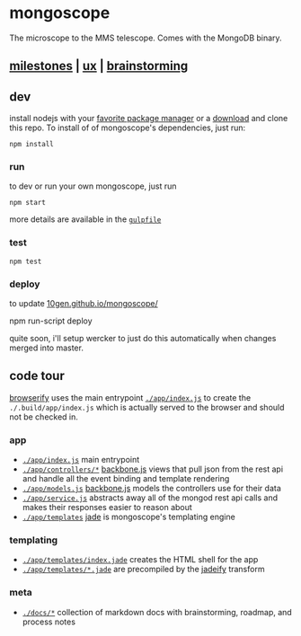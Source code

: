 # mongoscope

The microscope to the MMS telescope.  Comes with the MongoDB binary.

## [milestones](./blob/master/docs/milestones.md) | [ux](./blob/master/docs/ux.md) | [brainstorming](./blob/master/docs/brainstorming.md)

## dev

install nodejs with your [favorite package manager][node-install] or a
[download][node-download] and clone this repo.  To install of of mongoscope's
dependencies, just run:

    npm install

### run

to dev or run your own mongoscope, just run

    npm start

more details are available in the [`gulpfile`](./blob/master/gulpfile.js)

### test

    npm test

### deploy

to update [10gen.github.io/mongoscope/](10gen.github.io/mongoscope/)

  npm run-script deploy

quite soon, i'll setup wercker to just do this automatically when changes
merged into master.

## code tour

[browserify](http://browserify.org) uses the main entrypoint
[`./app/index.js`](./blob/master/app/index.js) to create the
`./.build/app/index.js` which is actually served to the browser and should not
be checked in.

### app

- [`./app/index.js`](./blob/master/app/index.js) main entrypoint
- [`./app/controllers/*`](./blob/master/app/controllers)
  [backbone.js](http://backbonejs.org) views that pull json from the rest api
  and handle all the event binding and template rendering
- [`./app/models.js`](./blob/master/app/models.js) [backbone.js](http://backbonejs.org)
  models the controllers use for their data
- [`./app/service.js`](./blob/master/app/service.js) abstracts away all of
  the mongod rest api calls and makes their responses easier to reason about
- [`./app/templates`](./blob/master/app/templates) [jade](http://jade-lang.com/) is
  mongoscope's templating engine


### templating

- [`./app/templates/index.jade`](./blob/master/app/templates/index.jade) creates the
  HTML shell for the app
- [`./app/templates/*.jade`](./blob/master/app/templates) are precompiled by the
  [jadeify](https://github.com/domenic/jadeify) transform

### meta

- [`./docs/*`](./blob/master/docs) collection of markdown docs with
  brainstorming, roadmap, and process notes


[node-install]: https://github.com/joyent/node/wiki/Installing-Node.js-via-package-manager
[node-download]: http://nodejs.org/download/
